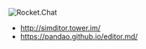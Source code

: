 ![Rocket.Chat](https://img.shields.io/badge/Rocket.Chat-Kuro-ff69b4.svg)

- http://simditor.tower.im/
- https://pandao.github.io/editor.md/
